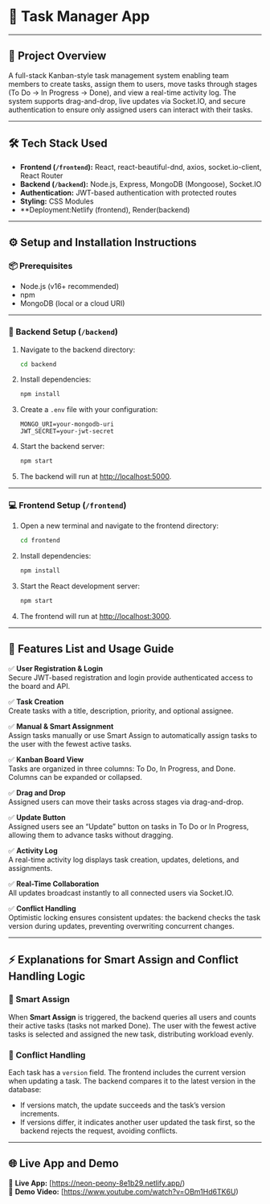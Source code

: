 # 📝 Task Manager App

---

## 📌 Project Overview
A full-stack Kanban-style task management system enabling team members to create tasks, assign them to users, move tasks through stages (To Do → In Progress → Done), and view a real-time activity log. The system supports drag-and-drop, live updates via Socket.IO, and secure authentication to ensure only assigned users can interact with their tasks.

---

## 🛠 Tech Stack Used
- **Frontend (`/frontend`):** React, react-beautiful-dnd, axios, socket.io-client, React Router
- **Backend (`/backend`):** Node.js, Express, MongoDB (Mongoose), Socket.IO
- **Authentication:** JWT-based authentication with protected routes
- **Styling:** CSS Modules
- **Deployment:Netlify (frontend), Render(backend)

---

## ⚙️ Setup and Installation Instructions

### 📦 Prerequisites
- Node.js (v16+ recommended)
- npm
- MongoDB (local or a cloud URI)

---

### 🔧 Backend Setup (`/backend`)
1. Navigate to the backend directory:
    ```bash
    cd backend
    ```

2. Install dependencies:
    ```bash
    npm install
    ```

3. Create a `.env` file with your configuration:
    ```env
    MONGO_URI=your-mongodb-uri
    JWT_SECRET=your-jwt-secret
    ```

4. Start the backend server:
    ```bash
    npm start
    ```

5. The backend will run at [http://localhost:5000](http://localhost:5000).

---

### 💻 Frontend Setup (`/frontend`)
1. Open a new terminal and navigate to the frontend directory:
    ```bash
    cd frontend
    ```

2. Install dependencies:
    ```bash
    npm install
    ```

3. Start the React development server:
    ```bash
    npm start
    ```

4. The frontend will run at [http://localhost:3000](http://localhost:3000).

---

## 🚀 Features List and Usage Guide

✅ **User Registration & Login**  
Secure JWT-based registration and login provide authenticated access to the board and API.

✅ **Task Creation**  
Create tasks with a title, description, priority, and optional assignee.

✅ **Manual & Smart Assignment**  
Assign tasks manually or use Smart Assign to automatically assign tasks to the user with the fewest active tasks.

✅ **Kanban Board View**  
Tasks are organized in three columns: To Do, In Progress, and Done. Columns can be expanded or collapsed.

✅ **Drag and Drop**  
Assigned users can move their tasks across stages via drag-and-drop.

✅ **Update Button**  
Assigned users see an “Update” button on tasks in To Do or In Progress, allowing them to advance tasks without dragging.

✅ **Activity Log**  
A real-time activity log displays task creation, updates, deletions, and assignments.

✅ **Real-Time Collaboration**  
All updates broadcast instantly to all connected users via Socket.IO.

✅ **Conflict Handling**  
Optimistic locking ensures consistent updates: the backend checks the task version during updates, preventing overwriting concurrent changes.

---

## ⚡ Explanations for Smart Assign and Conflict Handling Logic

### 🔹 Smart Assign
When **Smart Assign** is triggered, the backend queries all users and counts their active tasks (tasks not marked Done). The user with the fewest active tasks is selected and assigned the new task, distributing workload evenly.

### 🔹 Conflict Handling
Each task has a `version` field. The frontend includes the current version when updating a task. The backend compares it to the latest version in the database:
- If versions match, the update succeeds and the task’s version increments.
- If versions differ, it indicates another user updated the task first, so the backend rejects the request, avoiding conflicts.

---

## 🌐 Live App and Demo

🔗 **Live App:** [https://neon-peony-8e1b29.netlify.app/)  
🎥 **Demo Video:** [https://www.youtube.com/watch?v=OBm1Hd6TK6U)
